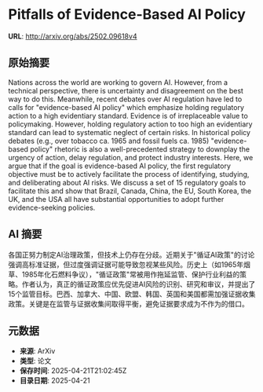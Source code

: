 # Pitfalls of Evidence-Based AI Policy

**URL**: http://arxiv.org/abs/2502.09618v4

## 原始摘要

Nations across the world are working to govern AI. However, from a technical
perspective, there is uncertainty and disagreement on the best way to do this.
Meanwhile, recent debates over AI regulation have led to calls for
"evidence-based AI policy" which emphasize holding regulatory action to a high
evidentiary standard. Evidence is of irreplaceable value to policymaking.
However, holding regulatory action to too high an evidentiary standard can lead
to systematic neglect of certain risks. In historical policy debates (e.g.,
over tobacco ca. 1965 and fossil fuels ca. 1985) "evidence-based policy"
rhetoric is also a well-precedented strategy to downplay the urgency of action,
delay regulation, and protect industry interests. Here, we argue that if the
goal is evidence-based AI policy, the first regulatory objective must be to
actively facilitate the process of identifying, studying, and deliberating
about AI risks. We discuss a set of 15 regulatory goals to facilitate this and
show that Brazil, Canada, China, the EU, South Korea, the UK, and the USA all
have substantial opportunities to adopt further evidence-seeking policies.


## AI 摘要

各国正努力制定AI治理政策，但技术上仍存在分歧。近期关于"循证AI政策"的讨论强调高标准证据，但过度强调证据可能导致忽视某些风险。历史上（如1965年烟草、1985年化石燃料争议），"循证政策"常被用作拖延监管、保护行业利益的策略。作者认为，真正的循证政策应优先促进AI风险的识别、研究和审议，并提出了15个监管目标。巴西、加拿大、中国、欧盟、韩国、英国和美国都需加强证据收集政策。关键是在监管与证据收集间取得平衡，避免证据要求成为不作为的借口。

## 元数据

- **来源**: ArXiv
- **类型**: 论文
- **保存时间**: 2025-04-21T21:02:45Z
- **目录日期**: 2025-04-21
